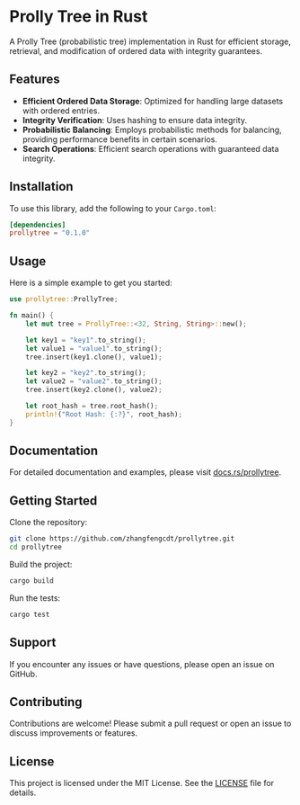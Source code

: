 
# Prolly Tree in Rust

A Prolly Tree (probabilistic tree) implementation in Rust for efficient storage, retrieval, and modification of ordered data with integrity guarantees.

## Features

- **Efficient Ordered Data Storage**: Optimized for handling large datasets with ordered entries.
- **Integrity Verification**: Uses hashing to ensure data integrity.
- **Probabilistic Balancing**: Employs probabilistic methods for balancing, providing performance benefits in certain scenarios.
- **Search Operations**: Efficient search operations with guaranteed data integrity.

## Installation

To use this library, add the following to your `Cargo.toml`:

```toml
[dependencies]
prollytree = "0.1.0"
```

## Usage

Here is a simple example to get you started:

```rust
use prollytree::ProllyTree;

fn main() {
    let mut tree = ProllyTree::<32, String, String>::new();

    let key1 = "key1".to_string();
    let value1 = "value1".to_string();
    tree.insert(key1.clone(), value1);

    let key2 = "key2".to_string();
    let value2 = "value2".to_string();
    tree.insert(key2.clone(), value2);

    let root_hash = tree.root_hash();
    println!("Root Hash: {:?}", root_hash);
}
```

## Documentation

For detailed documentation and examples, please visit [docs.rs/prollytree](https://docs.rs/prollytree).

## Getting Started

Clone the repository:

```sh
git clone https://github.com/zhangfengcdt/prollytree.git
cd prollytree
```

Build the project:

```sh
cargo build
```

Run the tests:

```sh
cargo test
```

## Support

If you encounter any issues or have questions, please open an issue on GitHub.

## Contributing

Contributions are welcome! Please submit a pull request or open an issue to discuss improvements or features.

## License

This project is licensed under the MIT License. See the [LICENSE](LICENSE) file for details.
